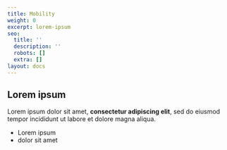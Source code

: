 ```yaml
---
title: Mobility
weight: 0
excerpt: lorem-ipsum
seo:
  title: ''
  description: ''
  robots: []
  extra: []
layout: docs
---
```

## Lorem ipsum

Lorem ipsum dolor sit amet, **consectetur adipiscing elit**, sed do eiusmod tempor incididunt ut labore et dolore magna aliqua.

- Lorem ipsum
- dolor sit amet